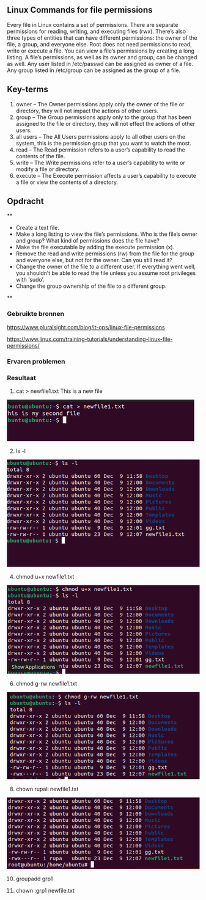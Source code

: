 ## Linux Commands for file permissions
Every file in Linux contains a set of permissions. There are separate permissions for reading, writing, and executing files (rwx). There’s also three types of entities that can have different permissions: the owner of the file, a group, and everyone else. Root does not need permissions to read, write or execute a file.
You can view a file’s permissions by creating a long listing. A file’s permissions, as well as its owner and group, can be changed as well.
Any user listed in /etc/passwd can be assigned as owner of a file.
Any group listed in /etc/group can be assigned as the group of a file.


## Key-terms

1. owner – The Owner permissions apply only the owner of the file or directory, they will not impact the actions of other users.
2. group – The Group permissions apply only to the group that has been assigned to the file or directory, they will not effect the actions of other users.
3. all users – The All Users permissions apply to all other users on the system, this is the permission group that you want to watch the most.
4. read – The Read permission refers to a user’s capability to read the contents of the file.
5. write – The Write permissions refer to a user’s capability to write or modify a file or directory.
6. execute – The Execute permission affects a user’s capability to execute a file or view the contents of a directory.
## Opdracht
**

- Create a text file.
- Make a long listing to view the file’s permissions. Who is the file’s owner and group? What kind of permissions does the file have?
- Make the file executable by adding the execute permission (x).
- Remove the read and write permissions (rw) from the file for the group and everyone else, but not for the owner. Can you still read it?
- Change the owner of the file to a different user. If everything went well, you shouldn’t be able to read the file unless you assume root privileges with ‘sudo’.
- Change the group ownership of the file to a different group.




**
### Gebruikte bronnen
https://www.pluralsight.com/blog/it-ops/linux-file-permissions

https://www.linux.com/training-tutorials/understanding-linux-file-permissions/


### Ervaren problemen


### Resultaat
1. cat > newfile1.txt
This is a new file

![alt text](https://github.com/techgrounds/cloud-6-repo-rupaliBC/blob/main/00_includes/r1.png)

2. ls -l

![alt text](https://github.com/techgrounds/cloud-6-repo-rupaliBC/blob/main/00_includes/r2.png)

4. chmod u+x newfile1.txt

![alt text](https://github.com/techgrounds/cloud-6-repo-rupaliBC/blob/main/00_includes/r3.png)


6. chmod g-rw newfile1.txt

![alt text](https://github.com/techgrounds/cloud-6-repo-rupaliBC/blob/main/00_includes/r4.png)

8. chown rupali newfile1.txt

![alt text](https://github.com/techgrounds/cloud-6-repo-rupaliBC/blob/main/00_includes/r5.png)

10. groupadd grp1

12. chown :grp1 newfile.txt
